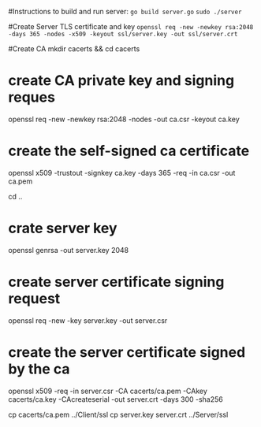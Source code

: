 #Instructions to build and run server:
`go build server.go`
`sudo ./server`

#Create Server TLS certificate and key
`openssl req -new -newkey rsa:2048 -days 365 -nodes -x509 -keyout ssl/server.key -out ssl/server.crt`


#Create CA
mkdir cacerts && cd cacerts
# create CA private key and signing reques
openssl req -new -newkey rsa:2048 -nodes -out ca.csr -keyout ca.key  
# create the self-signed ca certificate
openssl x509 -trustout -signkey ca.key -days 365 -req -in ca.csr -out ca.pem  

cd ..
# crate server key
openssl genrsa -out server.key 2048
# create server certificate signing request
openssl req -new -key server.key -out server.csr
# create the server certificate signed by the ca
openssl x509 -req -in server.csr -CA cacerts/ca.pem -CAkey cacerts/ca.key -CAcreateserial -out server.crt -days 300 -sha256

cp cacerts/ca.pem ../Client/ssl
cp server.key server.crt ../Server/ssl